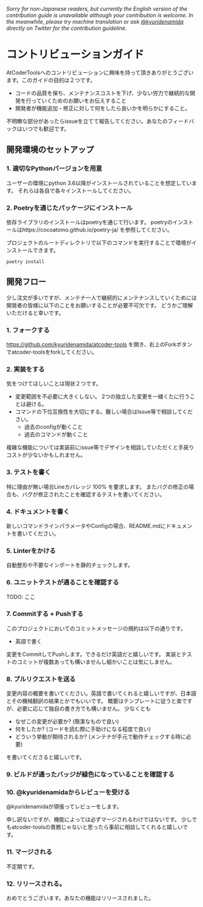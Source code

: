 _Sorry for non-Japanese readers, but currently the English version of the contribution guide is unavailable although your contribution is welcome.
In the meanwhile, please try machine translation or ask [@kyuridenamida](https://twitter.com/kyuridenamida) directly on Twitter for the contribution guideline._ 

# コントリビューションガイド

AtCoderToolsへのコントリビューションに興味を持って頂きありがとうございます。このガイドの目的は２つです。

- コードの品質を保ち、メンテナンスコストを下げ、少ない労力で継続的な開発を行っていくためのお願いをお伝えすること
- 開発者が機能追加・修正に対して何をしたら良いかを明らかにすること。

不明瞭な部分があったらissueを立てて報告してください。あなたのフィードバックはいつでも歓迎です。

## 開発環境のセットアップ

### 1. 適切なPythonバージョンを用意

ユーザーの環境にpython 3.6以降がインストールされていることを想定しています。
それらは各自で各々インストールしてください。

### 2. Poetryを通じたパッケージにインストール
依存ライブラリのインストールはpoetryを通じて行います。
poetryのインストールはhttps://cocoatomo.github.io/poetry-ja/ を参照してください。

プロジェクトのルートディレクトリで以下のコマンドを実行することで環境がインストールできます。
```
poetry install
```

## 開発フロー

少し注文が多いですが、メンテナ一人で継続的にメンテナンスしていくためには開発者の皆様に以下のことをお願いすることが必要不可欠です。
どうかご理解いただけると幸いです。

### 1. フォークする

https://github.com/kyuridenamida/atcoder-tools を開き、右上のForkボタンでatcoder-toolsをforkしてください。

### 2. 実装をする

気をつけてほしいことは現状２つです。

- 変更範囲を不必要に大きくしない。 2つの独立した変更を一緒くたに行うことは避ける。
- コマンドの下位互換性を大切にする。難しい場合はIssue等で相談してください。
    - 過去のconfigが動くこと
    - 過去のコマンドが動くこと
    
複雑な機能については実装前にissue等でデザインを相談していただくと手戻りコストが少ないかもしれません。

### 3. テストを書く

特に理由が無い場合Lineカバレッジ 100% を要求します。
またバグの修正の場合も、バグが修正されたことを確認するテストを書いてください。

### 4. ドキュメントを書く
新しいコマンドラインパラメータやConfigの場合、README.mdにドキュメントを書いてください。

### 5. Linterをかける
自動整形や不要なインポートを静的チェックします。

### 6. ユニットテストが通ることを確認する
TODO: ここ

### 7. Commitする + Pushする

このプロジェクトにおいてのコミットメッセージの規約は以下の通りです。
- 英語で書く

変更をCommitしてPushします。できるだけ英語だと嬉しいです。
実装とテストのコミットが複数あっても構いませんし細かいことは気にしません。

### 8. プルリクエストを送る

変更内容の概要を書いてください。英語で書いてくれると嬉しいですが、日本語とその機械翻訳の結果とかでもいいです。
概要はテンプレートに従うと楽ですが、必要に応じて独自の書き方でも構いません。
少なくとも

- なぜこの変更が必要か? (簡潔なもので良い)
- 何をしたか? (コードを読む際に手助けになる程度で良い)
- どういう挙動が期待されるか? (メンテナが手元で動作チェックする時に必要)

を書いてくださると嬉しいです。

### 9. ビルドが通ったバッジが緑色になっていることを確認する

### 10. @kyuridenamidaからレビューを受ける
@kyuridenamidaが頑張ってレビューをします。

申し訳ないですが、機能によっては必ずマージされるわけではないです。
少しでもatcoder-toolsの責務じゃないと思ったら事前に相談してくれると嬉しいです。

### 11. マージされる
不定期です。

### 12. リリースされる。
おめでとうございます。あなたの機能はリリースされました。
